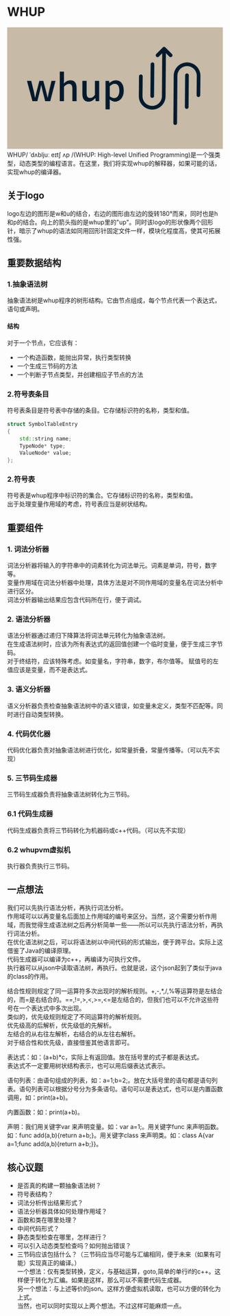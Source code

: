 # WHUP

![WHUP](logo2.png)
WHUP/ ˈdʌbljuː eɪtʃ ʌp /(WHUP: High-level Unified Programming)是一个强类型，动态类型的编程语言。在这里，我们将实现whup的解释器，如果可能的话，实现whup的编译器。  

## 关于logo

logo左边的图形是w和u的结合，右边的图形由左边的旋转180°而来，同时也是h和p的结合。向上的箭头指的是whup里的"up"。同时该logo的形状像两个回形针，暗示了whup的语法如同用回形针固定文件一样，模块化程度高，使其可拓展性强。  

## 重要数据结构

### 1.抽象语法树

抽象语法树是whup程序的树形结构。它由节点组成，每个节点代表一个表达式，语句或声明。

#### 结构

对于一个节点，它应该有：

- 一个构造函数，能抛出异常，执行类型转换
- 一个生成三节码的方法
- 一个判断子节点类型，并创建相应子节点的方法

### 2.符号表条目

符号表条目是符号表中存储的条目。它存储标识符的名称，类型和值。

```c++
struct SymbolTableEntry
{
    std::string name;
    TypeNode* type;
    ValueNode* value;
};
```

### 2.符号表

符号表是whup程序中标识符的集合。它存储标识符的名称，类型和值。  
出于处理变量作用域的考虑，符号表应当是树状结构。  

## 重要组件

### 1. 词法分析器

词法分析器将输入的字符串中的词素转化为词法单元。词素是单词，符号，数字等。  
变量作用域在词法分析器中处理，具体方法是对不同作用域的变量名在词法分析中进行区分。  
词法分析器输出结果应包含代码所在行，便于调试。  

### 2. 语法分析器

语法分析器通过递归下降算法将词法单元转化为抽象语法树。  
在生成语法树时，应该为所有表达式的返回值创建一个临时变量，便于生成三字节码。  
对于终结符，应该特殊考虑。如变量名，字符串，数字，布尔值等。
赋值号的左值应该是变量，而不是表达式。

### 3. 语义分析器

语义分析器负责检查抽象语法树中的语义错误，如变量未定义，类型不匹配等。同时进行自动类型转换。

### 4. 代码优化器

代码优化器负责对抽象语法树进行优化，如常量折叠，常量传播等。（可以先不实现）

### 5. 三节码生成器

三节码生成器负责将抽象语法树转化为三节码。

### 6.1 代码生成器

代码生成器负责将三节码转化为机器码或c++代码。（可以先不实现）

### 6.2 whupvm虚拟机

执行器负责执行三节码。 

## 一点想法  

我们可以先执行语法分析，再执行词法分析。  
作用域可以以再变量名后面加上作用域的编号来区分。当然，这个需要分析作用域，而我觉得生成语法树之后再分析简单一些——所以可以先执行语法分析，再执行词法分析。  
在优化语法树之后，可以将语法树以中间代码的形式输出，便于跨平台。实际上这借鉴了Java的编译原理。  
代码生成器可以编译为c++，再编译为可执行文件。  
执行器可以从json中读取语法树，再执行。也就是说，这个json起到了类似于java的class的作用。  

结合性规则规定了同一运算符多次出现时的解析规则。+,-,*,/,%等运算符是左结合的，而=是右结合的。==,!=,>,<,>=,<=是左结合的，但我们也可以不允许这些符号在一个表达式中多次出现。  
类似的，优先级规则规定了不同运算符的解析规则。  
优先级高的后解析，优先级低的先解析。  
左结合的从右往左解析，右结合的从左往右解析。  
对于结合性和优先级，直接借鉴其他语言即可。  

表达式：如：(a+b)*c，实际上有返回值。放在括号里的式子都是表达式。  
表达式不一定要用树状结构表示，也可以用后缀表达式表示。  

语句列表：由语句组成的列表，如：a=1;b=2;。放在大括号里的语句都是语句列表。语句列表可以根据分号分为多条语句。语句可以是表达式，也可以是内置函数调用，如：print(a+b)。  

内置函数：如：print(a+b)。  

声明：我们用关键字var 来声明变量。如：var a=1;。用关键字func 来声明函数。如：func add(a,b){return a+b;}。用关键字class 来声明类。如：class A{var a=1;func add(a,b){return a+b;}}。  

## 核心议题

- 是否真的构建一颗抽象语法树？  
- 符号表结构？  
- 词法分析传出结果形式？  
- 语法分析器具体如何处理作用域？  
- 函数和类在哪里处理？  
- 中间代码形式？  
- 静态类型检查在哪里，怎样进行？  
- 可以引入动态类型检查吗？如何抛出错误？  
- 三节码应该包括什么？（三节码应当尽可能与汇编相同，便于未来（如果有可能）实现真正的编译。）  
    一个想法：仅有类型转换，定义，与基础运算，goto,简单的单行if的c++。这样便于转化为汇编。如果是这样，那么可以不需要代码生成器。  
    另一个想法：与上述等价的json。这样方便虚拟机读取，也可以方便的转化为上式。  
    当然，也可以同时实现以上两个想法。不过这样可能麻烦一点。  
